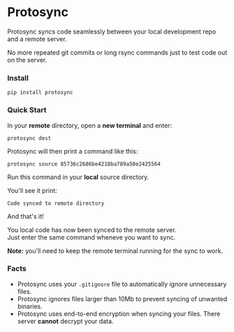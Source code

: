 # Protosync

Protosync syncs code seamlessly between your local development repo and a remote server. 

No more repeated git commits or long rsync commands just to test code out on the server.


### Install
```
pip install protosync
```


### Quick Start

In your **remote** directory, open a **new terminal** and enter:
```
protosync dest
```
Protosync will then print a command like this:
```
protosync source 85736c2686be4218ba789a50e2425564
```
Run this command in your **local** source directory.
 
You'll see it print:
```
Code synced to remote directory
```

And that's it! 

You local code has now been synced to the remote server.  
Just enter the same command wheneve you want to sync.

**Note:** you'll need to keep the remote terminal running for the sync to work.

### Facts

* Protosync uses your ```.gitignore``` file to automatically ignore unnecessary files.
* Protosync ignores files larger than 10Mb to prevent syncing of unwanted binaries.
* Protosync uses end-to-end encryption when syncing your files. There server **cannot** decrypt your data.
